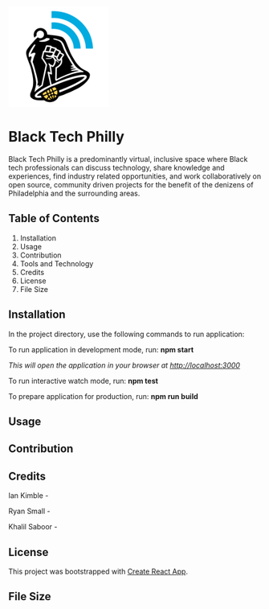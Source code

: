 <!-- <img src = "/client/src/components/assets/images/btp.png"
width ="200" height="200" alt= "Black Tech Philly Logo.png"> -->

<img src = "/src/components/assets/images/btp.png" 
width ="200" height="200" alt= "Black Tech Philly Logo.png">

# Black Tech Philly

Black Tech Philly is a predominantly virtual, inclusive space where Black tech professionals can discuss technology, share knowledge and experiences, find industry related opportunities, and work collaboratively on open source, community driven projects for the benefit of the denizens of Philadelphia and the surrounding areas.

## Table of Contents

1. Installation
2. Usage
3. Contribution
4. Tools and Technology
5. Credits
6. License
7. File Size

## Installation

In the project directory, use the following commands to run application:

To run application in development mode, run: **npm start**

_This will open the application in your browser at [http://localhost:3000](http://localhost:3000)_

To run interactive watch mode, run: **npm test**

To prepare application for production, run: **npm run build**

## Usage

## Contribution

## Credits

Ian Kimble -

Ryan Small -

Khalil Saboor -

## License

This project was bootstrapped with [Create React App](https://github.com/facebook/create-react-app).

## File Size
